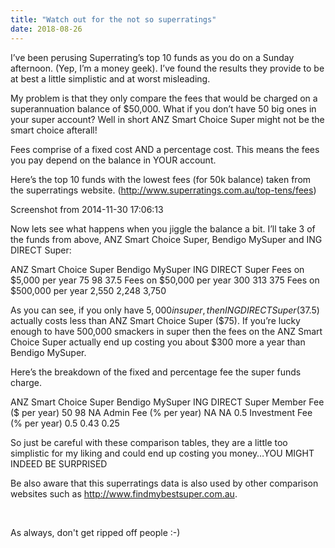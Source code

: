 ```yaml
---
title: "Watch out for the not so superratings"
date: 2018-08-26
---
```


I’ve been perusing Superrating’s top 10 funds as you do on a Sunday afternoon. (Yep, I’m a money geek). 
I’ve found the results they provide to be at best a little simplistic and at worst misleading.

<!-- more -->

My problem is that they only compare the fees that would be charged on a superannuation balance of $50,000. What if you don’t have 50 big ones in your super account? Well in short ANZ Smart Choice Super might not be the smart choice afterall!

Fees comprise of a fixed cost AND a percentage cost. This means the fees you pay depend on the balance in YOUR account.

Here’s the top 10 funds with the lowest fees (for 50k balance) taken from the superratings website. (http://www.superratings.com.au/top-tens/fees)

Screenshot from 2014-11-30 17:06:13

Now lets see what happens when you jiggle the balance a bit. I’ll take 3 of the funds from above, ANZ Smart Choice Super, Bendigo MySuper and ING DIRECT Super:

ANZ Smart Choice Super Bendigo MySuper ING DIRECT Super Fees on $5,000 per year 75 98 37.5 Fees on $50,000 per year 300 313 375 Fees on $500,000 per year 2,550 2,248 3,750

As you can see, if you only have $5,000 in super, then ING DIRECT Super ($37.5) actually costs less than ANZ Smart Choice Super ($75). If you’re lucky enough to have 500,000 smackers in super then the fees on the ANZ Smart Choice Super actually end up costing you about $300 more a year than Bendigo MySuper.

Here’s the breakdown of the fixed and percentage fee the super funds charge.

ANZ Smart Choice Super Bendigo MySuper ING DIRECT Super Member Fee ($ per year) 50 98 NA Admin Fee (% per year) NA NA 0.5 Investment Fee (% per year) 0.5 0.43 0.25

So just be careful with these comparison tables, they are a little too simplistic for my liking and could end up costing you money…YOU MIGHT INDEED BE SURPRISED

Be also aware that this superratings data is also used by other comparison websites such as http://www.findmybestsuper.com.au.

 

As always, don't get ripped off people :-)
